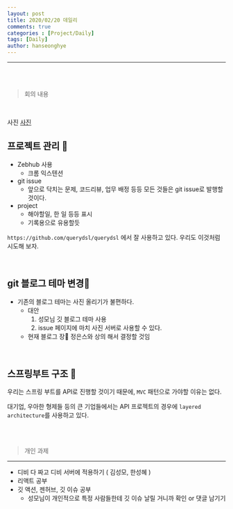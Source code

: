 ```yaml
---
layout: post
title: 2020/02/20 데일리
comments: true
categories : [Project/Daily]
tags: [Daily]
author: hanseonghye
---
```


---

<br /><br />

> <subtitle> 회의 내용 </subtitle>

<br />

사진
[사진](https://github.com/Web-AtoZ/web-atoz.github.io/blob/master/assets/img/avatar.png)

## 프로젝트 관리 🍔

- Zebhub 사용
  - 크롬 익스텐션
- git issue
  - 앞으로 닥치는 문제, 코드리뷰, 업무 배정 등등 모든 것들은 git issue로 발행할 것이다.
- project
  - 해야할일, 한 일 등등 표시
  - 기록용으로 유용할듯

`https://github.com/querydsl/querydsl` 에서 잘 사용하고 있다. 우리도 이것처럼 시도해 보자.

<br />

## git 블로그 테마 변경🍙

- 기존의 블로그 테마는 사진 올리기가 불편하다. 
  - 대안
    1. 성모님 깃 블로그 테마 사용
    2. issue 페이지에 마치 사진 서버로 사용할 수 있다.
  - 현재 블로그 장👑 정은스와 상의  해서 결정할 것임

<br />

## 스프링부트 구조 🍤

우리는 스프링 부트를 API로 진행할 것이기 때문에, `MVC` 패턴으로 가야할 이유는 없다.

대기업, 우아한 형제들 등의 큰 기업들에서는 API 프로젝트의 경우에 `layered architecture`를 사용하고 있다.

<br /><br />


> <subtitle> 개인 과제 </subtitle>

---

- 디비 다 짜고 디비 서버에 적용하기 ( 김성모, 한성혜 )
- 리액트 공부
- 깃 액션, 젠허브, 깃 이슈 공부
  - 성모님이 개인적으로 특정 사람들한테 깃 이슈 날릴 거니까 확인 or 댓글 남기기

